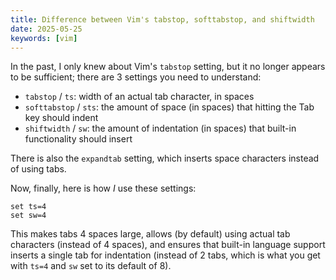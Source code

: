 ```yaml
---
title: Difference between Vim's tabstop, softtabstop, and shiftwidth
date: 2025-05-25
keywords: [vim]
---
```

In the past, I only knew about Vim's `tabstop` setting, but it no longer appears to be sufficient; there are 3 settings you need to understand:

* `tabstop` / `ts`: width of an actual tab character, in spaces
* `softtabstop` / `sts`: the amount of space (in spaces) that hitting the Tab key should indent
* `shiftwidth` / `sw`: the amount of indentation (in spaces) that built-in functionality should insert

There is also the `expandtab` setting, which inserts space characters instead of using tabs.

Now, finally, here is how *I* use these settings:

```vim
set ts=4
set sw=4
```

This makes tabs 4 spaces large, allows (by default) using actual tab characters (instead of 4 spaces), and ensures that built-in language support inserts a single tab for indentation (instead of 2 tabs, which is what you get with `ts=4` and `sw` set to its default of 8).

